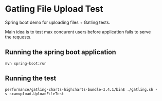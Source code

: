 # Gatling File Upload Test
Spring boot demo for uploading files + Gatling tests.

Main idea is to test max concurent users before application fails to serve the requests.



## Running the spring boot application
```
mvn spring-boot:run
```

## Running the test
```
performance/gatling-charts-highcharts-bundle-3.4.1/bin$ ./gatling.sh -s scanupload.UploadFileTest
```

